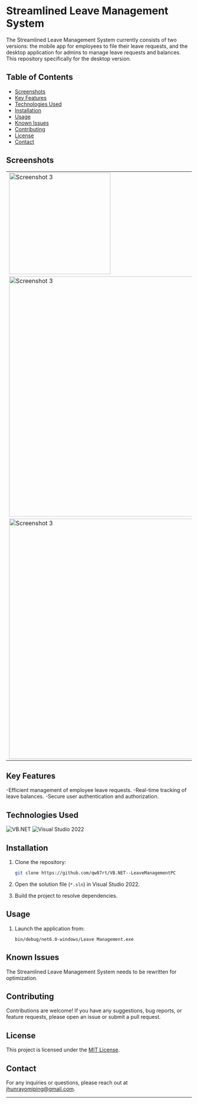 # Streamlined Leave Management System

The Streamlined Leave Management System currently consists of two versions: the mobile app for employees to file their leave requests, and the desktop application for admins to manage leave requests and balances. This repository specifically for the desktop version.


## Table of Contents

- [Screenshots](#screenshots)
- [Key Features](#key-features)
- [Technologies Used](#technologies-used)
- [Installation](#installation)
- [Usage](#usage)
- [Known Issues](#known-issues)
- [Contributing](#contributing)
- [License](#license)
- [Contact](#contact)

## Screenshots

<table>
  <tr>
    <td><img src="./LeaveManagementDesktop-VER/assets/images/img3.jpg" alt="Screenshot 3" width="275"></td>
  </tr>
  <tr>
    <td><img src="./LeaveManagementDesktop-VER/assets/images/img1.jpg" alt="Screenshot 3" width="650"></td>
  </tr>
  <tr>
    <td><img src="./LeaveManagementDesktop-VER/assets/images/img2.jpg" alt="Screenshot 3" width="650"></td>
  </tr>
</table>

## Key Features

-Efficient management of employee leave requests.
-Real-time tracking of leave balances.
-Secure user authentication and authorization.


## Technologies Used

![VB.NET](https://img.shields.io/badge/VB.NET-5C2D91?logo=.net)
![Visual Studio 2022](https://img.shields.io/badge/Visual%20Studio%202022-5C2D91?logo=visual-studio)



## Installation

1. Clone the repository:
   ```sh
   git clone https://github.com/qw87rt/VB.NET--LeaveManagementPC
   ```

2. Open the solution file (`*.sln`) in Visual Studio 2022.
3. Build the project to resolve dependencies.

## Usage

1. Launch the application from:
   ```
   bin/debug/net6.0-windows/Leave Management.exe
   ```

## Known Issues

The Streamlined Leave Management System needs to be rewritten for optimization.

## Contributing

Contributions are welcome! If you have any suggestions, bug reports, or feature requests, please open an issue or submit a pull request.

## License

This project is licensed under the [MIT License](LICENSE).

## Contact

For any inquiries or questions, please reach out at [jhunrayomiping@gmail.com](mailto:jhunrayomiping@gmail.com).

---